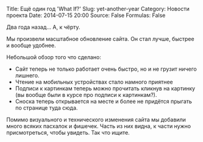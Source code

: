 Title: Ещё один год 'What If?'
Slug: yet-another-year
Category: Новости проекта
Date: 2014-07-15 20:00
Source: False
Formulas: False

Два года назад... А, к чёрту.

Мы произвели масштабное обновление сайта. Он стал лучше, быстрее и вообще удобнее.

Небольшой обзор того что сделано:

 * Сайт теперь не только работает очень быстро, но и не грузит ничего лишнего.
 * Чтение на мобильных устройствах стало намного приятнее
 * Подписи к картинкам теперь можно прочитать кликнув на картинку (вы вообще были в курсе про подписи к картинкам?).
 * Сноска теперь открывается на месте и более не придётся прыгать по странице туда сюда.

Помимо визуального и технического изменения сайта мы добавили много всяких пасхалок и фишечек. Часть из них видна, к части нужно присмотреться, чтобы увидеть. Так что ищите.